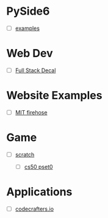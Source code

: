 PySide6
=======
* [ ] [examples](https://doc.qt.io/qtforpython-6/examples/)

Web Dev
=======
* [ ] [Full Stack Decal](https://fullstackdecal.com/)

Website Examples
================
* [ ] [MIT firehose](https://firehose.guide/)

Game
====
* [ ] [scratch](https://scratch.mit.edu/)
  * [ ] [cs50 pset0](https://cs50.harvard.edu/x/2023/psets/0/scratch/)


# Applications
* [ ] [codecrafters.io](https://codecrafters.io/)